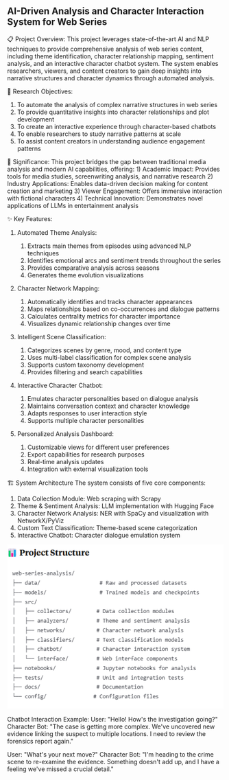 ## AI-Driven Analysis and Character Interaction System for Web Series

📋 Project Overview:
This project leverages state-of-the-art AI and NLP techniques to provide comprehensive analysis of web series content, including theme identification, character relationship mapping, sentiment analysis, and an interactive character chatbot system. The system enables researchers, viewers, and content creators to gain deep insights into narrative structures and character dynamics through automated analysis.

🎯 Research Objectives:
1) To automate the analysis of complex narrative structures in web series
2) To provide quantitative insights into character relationships and plot development
3) To create an interactive experience through character-based chatbots
4) To enable researchers to study narrative patterns at scale
5) To assist content creators in understanding audience engagement patterns

🌟 Significance:
This project bridges the gap between traditional media analysis and modern AI capabilities, offering:
    1) Academic Impact: Provides tools for media studies, screenwriting analysis, and narrative research
    2) Industry Applications: Enables data-driven decision making for content creation and marketing
    3) Viewer Engagement: Offers immersive interaction with fictional characters
    4) Technical Innovation: Demonstrates novel applications of LLMs in entertainment analysis

✨ Key Features:
1. Automated Theme Analysis:
    1) Extracts main themes from episodes using advanced NLP techniques
    2) Identifies emotional arcs and sentiment trends throughout the series
    3) Provides comparative analysis across seasons
    4) Generates theme evolution visualizations

2. Character Network Mapping:
    1) Automatically identifies and tracks character appearances
    2) Maps relationships based on co-occurrences and dialogue patterns
    3) Calculates centrality metrics for character importance
    4) Visualizes dynamic relationship changes over time

3. Intelligent Scene Classification:
    1) Categorizes scenes by genre, mood, and content type
    2) Uses multi-label classification for complex scene analysis
    3) Supports custom taxonomy development
    4) Provides filtering and search capabilities

4. Interactive Character Chatbot:
    1) Emulates character personalities based on dialogue analysis
    2) Maintains conversation context and character knowledge
    3) Adapts responses to user interaction style
    4) Supports multiple character personalities

5. Personalized Analysis Dashboard:
    1) Customizable views for different user preferences
    2) Export capabilities for research purposes
    3) Real-time analysis updates
    4) Integration with external visualization tools 

🏗️ System Architecture
The system consists of five core components:
1) Data Collection Module: Web scraping with Scrapy
2) Theme & Sentiment Analysis: LLM implementation with Hugging Face
3) Character Network Analysis: NER with SpaCy and visualization with NetworkX/PyViz
4) Custom Text Classification: Theme-based scene categorization
5) Interactive Chatbot: Character dialogue emulation system

![alt text](image.png)

Chatbot Interaction Example: 
User: "Hello! How's the investigation going?"
Character Bot: "The case is getting more complex. We've uncovered new evidence linking the suspect to multiple locations. I need to review the forensics report again."

User: "What's your next move?"
Character Bot: "I'm heading to the crime scene to re-examine the evidence. Something doesn't add up, and I have a feeling we've missed a crucial detail."